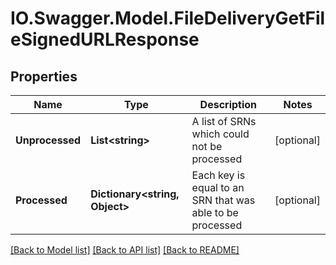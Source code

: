 # IO.Swagger.Model.FileDeliveryGetFileSignedURLResponse
## Properties

Name | Type | Description | Notes
------------ | ------------- | ------------- | -------------
**Unprocessed** | **List&lt;string&gt;** | A list of SRNs which could not be processed | [optional] 
**Processed** | **Dictionary&lt;string, Object&gt;** | Each key is equal to an SRN that was able to be processed | [optional] 

[[Back to Model list]](../README.md#documentation-for-models) [[Back to API list]](../README.md#documentation-for-api-endpoints) [[Back to README]](../README.md)


